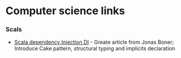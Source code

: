 # Computer science links

### Scals

* [Scala dependency Injection DI](http://jonasboner.com/real-world-scala-dependency-injection-di/) - Greate article from Jonas Boner; Introduce Cake pattern, structural typing and implicits declaration
